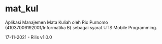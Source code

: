 # mat_kul

Aplikasi Manajemen Mata Kuliah oleh Rio Purnomo (41037006192001/Informatika B) sebagai syarat UTS Mobile Programming.

17-11-2021 - Rilis v1.0.0

